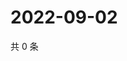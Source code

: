 # 2022-09-02

共 0 条

<!-- BEGIN WEIBO -->
<!-- 最后更新时间 Fri Sep 02 2022 23:01:42 GMT+0800 (China Standard Time) -->

<!-- END WEIBO -->
